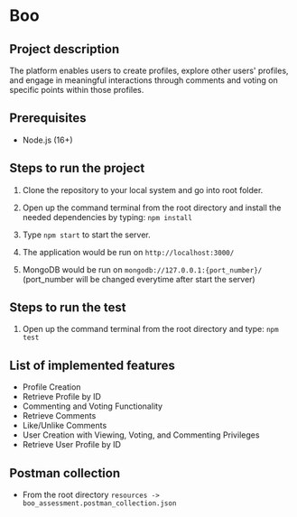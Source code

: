# Boo

## Project description

The platform enables users to create profiles, explore other users' profiles, and engage in meaningful interactions through comments and voting on specific points within those profiles.

## Prerequisites

- Node.js (16+)

## Steps to run the project

1. Clone the repository to your local system and go into root folder.

2. Open up the command terminal from the root directory and install the needed dependencies by typing:
   `npm install`

3. Type `npm start` to start the server.

4. The application would be run on `http://localhost:3000/`

5. MongoDB would be run on `mongodb://127.0.0.1:{port_number}/` (port_number will be changed everytime after start the server)

## Steps to run the test

1. Open up the command terminal from the root directory and type:
   `npm test`

## List of implemented features

- Profile Creation
- Retrieve Profile by ID
- Commenting and Voting Functionality
- Retrieve Comments
- Like/Unlike Comments
- User Creation with Viewing, Voting, and Commenting Privileges
- Retrieve User Profile by ID

## Postman collection

- From the root directory `resources -> boo_assessment.postman_collection.json`
